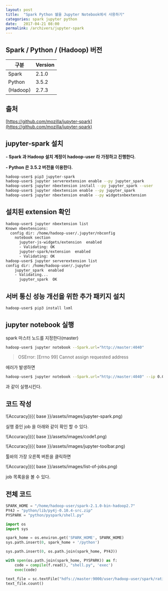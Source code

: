 ```yaml
---
layout: post
title:  "Spark Python 쉘을 Jupyter Notebook에서 사용하기"
categories: spark jupyter python
date:   2017-04-21 08:00
permalink: /archivers/jupyter-spark
---
```


## Spark / Python / (Hadoop) 버전


| 구분                    |   Version   |
|------------------------|-------------|
| Spark                  |   2.1.0     |
| Python                 |   3.5.2     |
| (Hadoop)               |   2.7.3     |

## 출처

[https://github.com/mozilla/jupyter-spark](https://github.com/mozilla/jupyter-spark)

## jupyter-spark 설치

**- Spark 과 Hadoop 설치 계정이 hadoop-user 라 가정하고 진행한다.**

**- Python 은 3.5.2 버전을 이용한다.**


```bash
hadoop-user$ pip3 jupyter-spark
hadoop-user$ jupyter serverextension enable --py jupyter_spark
hadoop-user$ jupyter nbextension install --py jupyter_spark --user
hadoop-user$ jupyter nbextension enable --py jupyter_spark
hadoop-user$ jupyter nbextension enable --py widgetsnbextension
```

## 설치된 extension 확인

```bash
hadoop-user$ jupyter nbextension list
Known nbextensions:
  config dir: /home/hadoop-user/.jupyter/nbconfig
    notebook section
      jupyter-js-widgets/extension  enabled
      - Validating: OK
      jupyter-spark/extension  enabled
      - Validating: OK
hadoop-user$ jupyter serverextension list
config dir: /home/hadoop-user/.jupyter
    jupyter_spark  enabled
    - Validating...
      jupyter_spark  OK
```

## 서버 통신 성능 개선을 위한 추가 패키지 설치

```bash
hadoop-user$ pip3 install lxml
```

## jupyter notebook 실행

spark 마스터 노드를 지정한다(master)

```bash
hadoop-user$ jupyter notebook --Spark.url="http://master:4040"
```


> OSError: [Errno 99] Cannot assign requested address

에러가 발생하면

```bash
hadoop-user$ jupyter notebook --Spark.url="http://master:4040" --ip 0.0.0.0
```
과 같이 실행시킨다.

## 코드 작성

![Accuracy]({{ base }}/assets/images/jupyter-spark.png)

실행 중인 job 을 아래와 같이 확인 할 수 있다.

![Accuracy]({{ base }}/assets/images/code1.png)

![Accuracy]({{ base }}/assets/images/jupyter-toolbar.png)

툴바의 가장 오른쪽 버튼을 클릭하면 

![Accuracy]({{ base }}/assets/images/list-of-jobs.png)

job 목록을을 볼 수 있다.


## 전체 코드

```python
SPARK_HOME = "/home/hadoop-user/spark-2.1.0-bin-hadoop2.7"
PY4J = "python/lib/py4j-0.10.4-src.zip"
PYSPARK = "python/pyspark/shell.py"

import os
import sys

spark_home = os.environ.get('SPARK_HOME', SPARK_HOME)
sys.path.insert(0, spark_home + '/python')

sys.path.insert(0, os.path.join(spark_home, PY4J))

with open(os.path.join(spark_home, PYSPARK)) as f:
    code = compile(f.read(), "shell.py", 'exec')
    exec(code)

text_file = sc.textFile("hdfs://master:9000/user/hadoop-user/spark/ratings.csv")
text_file.count()

```

